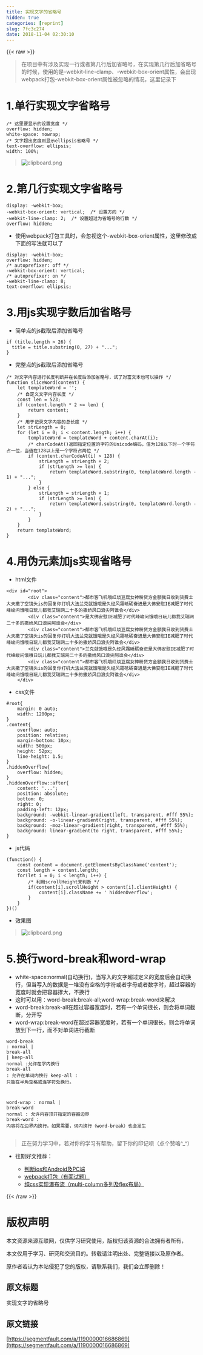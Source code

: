 ```yaml
---
title: 实现文字的省略号
hidden: true
categories: [reprint]
slug: 7fc3c274
date: 2018-11-04 02:30:10
---
```


{{< raw >}}
<blockquote>&#x5728;&#x9879;&#x76EE;&#x4E2D;&#x6709;&#x6D89;&#x53CA;&#x5B9E;&#x73B0;&#x4E00;&#x884C;&#x6216;&#x8005;&#x7B2C;&#x51E0;&#x884C;&#x540E;&#x52A0;&#x7701;&#x7565;&#x53F7;&#xFF0C;&#x5728;&#x5B9E;&#x73B0;&#x7B2C;&#x51E0;&#x884C;&#x540E;&#x52A0;&#x7701;&#x7565;&#x53F7;&#x7684;&#x65F6;&#x5019;&#xFF0C;&#x4F7F;&#x7528;&#x7684;&#x662F;-webkit-line-clamp&#x3001;-webkit-box-orient&#x5C5E;&#x6027;&#xFF0C;&#x4F1A;&#x51FA;&#x73B0;webpack&#x6253;&#x5305;-webkit-box-orient&#x5C5E;&#x6027;&#x88AB;&#x5FFD;&#x7565;&#x7684;&#x60C5;&#x51B5;&#xFF0C;&#x8FD9;&#x91CC;&#x8BB0;&#x5F55;&#x4E0B;</blockquote><h1 id="articleHeader0">1.&#x5355;&#x884C;&#x5B9E;&#x73B0;&#x6587;&#x5B57;&#x7701;&#x7565;&#x53F7;</h1><div class="widget-codetool" style="display:none"><div class="widget-codetool--inner"><span class="selectCode code-tool" data-toggle="tooltip" data-placement="top" title="" data-original-title="&#x5168;&#x9009;"></span> <span type="button" class="copyCode code-tool" data-toggle="tooltip" data-placement="top" data-clipboard-text="/* &#x8FD9;&#x91CC;&#x8981;&#x663E;&#x793A;&#x7684;&#x8BBE;&#x7F6E;&#x5BBD;&#x5EA6; */
overflow: hidden;
white-space: nowrap;
/* &#x6587;&#x5B57;&#x8D85;&#x51FA;&#x5BBD;&#x5EA6;&#x5219;&#x663E;&#x793A;ellipsis&#x7701;&#x7565;&#x53F7; */
text-overflow: ellipsis;
width: 100%;" title="" data-original-title="&#x590D;&#x5236;"></span> <span type="button" class="saveToNote code-tool" data-toggle="tooltip" data-placement="top" title="" data-original-title="&#x653E;&#x8FDB;&#x7B14;&#x8BB0;"></span></div></div><pre class="hljs scss"><code><span class="hljs-comment">/* &#x8FD9;&#x91CC;&#x8981;&#x663E;&#x793A;&#x7684;&#x8BBE;&#x7F6E;&#x5BBD;&#x5EA6; */</span>
<span class="hljs-attribute">overflow</span>: hidden;
<span class="hljs-attribute">white-space</span>: nowrap;
<span class="hljs-comment">/* &#x6587;&#x5B57;&#x8D85;&#x51FA;&#x5BBD;&#x5EA6;&#x5219;&#x663E;&#x793A;ellipsis&#x7701;&#x7565;&#x53F7; */</span>
<span class="hljs-attribute">text-overflow</span>: ellipsis;
<span class="hljs-attribute">width</span>: <span class="hljs-number">100%</span>;</code></pre><blockquote><span class="img-wrap"><img data-src="/img/bVbia04?w=197&amp;h=38" src="https://static.alili.tech/img/bVbia04?w=197&amp;h=38" alt="clipboard.png" title="clipboard.png" style="cursor:pointer;display:inline"></span></blockquote><h1 id="articleHeader1">2.&#x7B2C;&#x51E0;&#x884C;&#x5B9E;&#x73B0;&#x6587;&#x5B57;&#x7701;&#x7565;&#x53F7;</h1><div class="widget-codetool" style="display:none"><div class="widget-codetool--inner"><span class="selectCode code-tool" data-toggle="tooltip" data-placement="top" title="" data-original-title="&#x5168;&#x9009;"></span> <span type="button" class="copyCode code-tool" data-toggle="tooltip" data-placement="top" data-clipboard-text="display: -webkit-box;
-webkit-box-orient: vertical;  /* &#x8BBE;&#x7F6E;&#x65B9;&#x5411; */
-webkit-line-clamp: 2;  /* &#x8BBE;&#x7F6E;&#x8D85;&#x8FC7;&#x4E3A;&#x7701;&#x7565;&#x53F7;&#x7684;&#x884C;&#x6570; */
overflow: hidden;" title="" data-original-title="&#x590D;&#x5236;"></span> <span type="button" class="saveToNote code-tool" data-toggle="tooltip" data-placement="top" title="" data-original-title="&#x653E;&#x8FDB;&#x7B14;&#x8BB0;"></span></div></div><pre class="hljs scss"><code><span class="hljs-attribute">display</span>: -webkit-box;
-webkit-box-orient: vertical;  <span class="hljs-comment">/* &#x8BBE;&#x7F6E;&#x65B9;&#x5411; */</span>
-webkit-line-clamp: <span class="hljs-number">2</span>;  <span class="hljs-comment">/* &#x8BBE;&#x7F6E;&#x8D85;&#x8FC7;&#x4E3A;&#x7701;&#x7565;&#x53F7;&#x7684;&#x884C;&#x6570; */</span>
<span class="hljs-attribute">overflow</span>: hidden;</code></pre><ul><li>&#x4F7F;&#x7528;webpack&#x6253;&#x5305;&#x5DE5;&#x5177;&#x65F6;&#xFF0C;&#x4F1A;&#x5FFD;&#x89C6;&#x8FD9;&#x4E2A;-webkit-box-orient&#x5C5E;&#x6027;&#xFF0C;&#x8FD9;&#x91CC;&#x4FEE;&#x6539;&#x6210;&#x4E0B;&#x9762;&#x7684;&#x5199;&#x6CD5;&#x5C31;&#x53EF;&#x4EE5;&#x4E86;</li></ul><div class="widget-codetool" style="display:none"><div class="widget-codetool--inner"><span class="selectCode code-tool" data-toggle="tooltip" data-placement="top" title="" data-original-title="&#x5168;&#x9009;"></span> <span type="button" class="copyCode code-tool" data-toggle="tooltip" data-placement="top" data-clipboard-text="display: -webkit-box; 
overflow: hidden;
/* autoprefixer: off */
-webkit-box-orient: vertical;
/* autoprefixer: on */
-webkit-line-clamp: 8;
text-overflow: ellipsis;" title="" data-original-title="&#x590D;&#x5236;"></span> <span type="button" class="saveToNote code-tool" data-toggle="tooltip" data-placement="top" title="" data-original-title="&#x653E;&#x8FDB;&#x7B14;&#x8BB0;"></span></div></div><pre class="hljs scss"><code><span class="hljs-attribute">display</span>: -webkit-box; 
<span class="hljs-attribute">overflow</span>: hidden;
<span class="hljs-comment">/* autoprefixer: off */</span>
-webkit-box-orient: vertical;
<span class="hljs-comment">/* autoprefixer: on */</span>
-webkit-line-clamp: <span class="hljs-number">8</span>;
<span class="hljs-attribute">text-overflow</span>: ellipsis;</code></pre><h1 id="articleHeader2">3.&#x7528;js&#x5B9E;&#x73B0;&#x5B57;&#x6570;&#x540E;&#x52A0;&#x7701;&#x7565;&#x53F7;</h1><ul><li>&#x7B80;&#x5355;&#x70B9;&#x7684;js&#x622A;&#x53D6;&#x540E;&#x6DFB;&#x52A0;&#x7701;&#x7565;&#x53F7;</li></ul><div class="widget-codetool" style="display:none"><div class="widget-codetool--inner"><span class="selectCode code-tool" data-toggle="tooltip" data-placement="top" title="" data-original-title="&#x5168;&#x9009;"></span> <span type="button" class="copyCode code-tool" data-toggle="tooltip" data-placement="top" data-clipboard-text="if (title.length &gt; 26) {
  title = title.substring(0, 27) + &quot;...&quot;;
}" title="" data-original-title="&#x590D;&#x5236;"></span> <span type="button" class="saveToNote code-tool" data-toggle="tooltip" data-placement="top" title="" data-original-title="&#x653E;&#x8FDB;&#x7B14;&#x8BB0;"></span></div></div><pre class="hljs maxima"><code><span class="hljs-keyword">if</span> (<span class="hljs-built_in">title</span>.<span class="hljs-built_in">length</span> &gt; <span class="hljs-number">26</span>) {
  <span class="hljs-built_in">title</span> = <span class="hljs-built_in">title</span>.<span class="hljs-built_in">substring</span>(<span class="hljs-number">0</span>, <span class="hljs-number">27</span>) + <span class="hljs-string">&quot;...&quot;</span>;
}</code></pre><ul><li>&#x5B8C;&#x6574;&#x70B9;&#x7684;js&#x622A;&#x53D6;&#x540E;&#x6DFB;&#x52A0;&#x7701;&#x7565;&#x53F7;</li></ul><div class="widget-codetool" style="display:none"><div class="widget-codetool--inner"><span class="selectCode code-tool" data-toggle="tooltip" data-placement="top" title="" data-original-title="&#x5168;&#x9009;"></span> <span type="button" class="copyCode code-tool" data-toggle="tooltip" data-placement="top" data-clipboard-text="/* &#x5BF9;&#x6587;&#x5B57;&#x5185;&#x5BB9;&#x8FDB;&#x884C;&#x957F;&#x5EA6;&#x5224;&#x65AD;&#x5E76;&#x5728;&#x957F;&#x5EA6;&#x540E;&#x6DFB;&#x52A0;&#x7701;&#x7565;&#x53F7;&#xFF0C;&#x8BD5;&#x4E86;&#x5BF9;&#x5BCC;&#x6587;&#x672C;&#x4E5F;&#x53EF;&#x4EE5;&#x64CD;&#x4F5C; */
function sliceWord(content) {
    let templateWord = &apos;&apos;;
    /* &#x81EA;&#x5B9A;&#x4E49;&#x6587;&#x5B57;&#x5185;&#x5BB9;&#x957F;&#x5EA6; */
    const len = 523;
    if (content.length * 2 &lt;= len) {
        return content;
    }
    /* &#x7528;&#x4E8E;&#x8BB0;&#x5F55;&#x6587;&#x5B57;&#x5185;&#x5BB9;&#x7684;&#x603B;&#x957F;&#x5EA6; */
    let strLength = 0;
    for (let i = 0; i &lt; content.length; i++) {
        templateWord = templateWord + content.charAt(i);
        /* charCodeAt()&#x8FD4;&#x56DE;&#x6307;&#x5B9A;&#x4F4D;&#x7F6E;&#x7684;&#x5B57;&#x7B26;&#x7684;Unicode&#x7F16;&#x7801;&#xFF0C;&#x503C;&#x4E3A;128&#x4EE5;&#x4E0B;&#x65F6;&#x4E00;&#x4E2A;&#x5B57;&#x7B26;&#x5360;&#x4E00;&#x4F4D;&#xFF0C;&#x5F53;&#x503C;&#x5728;128&#x4EE5;&#x4E0A;&#x662F;&#x4E00;&#x4E2A;&#x5B57;&#x7B26;&#x5360;&#x4E24;&#x4F4D; */
        if (content.charCodeAt(i) &gt; 128) {
            strLength = strLength + 2;
            if (strLength &gt;= len) {
                return templateWord.substring(0, templateWord.length - 1) + &quot;...&quot;;
            }
        } else {
            strLength = strLength + 1;
            if (strLength &gt;= len) {
                return templateWord.substring(0, templateWord.length - 2) + &quot;...&quot;;
            }
        }
    }
    return templateWord;
}" title="" data-original-title="&#x590D;&#x5236;"></span> <span type="button" class="saveToNote code-tool" data-toggle="tooltip" data-placement="top" title="" data-original-title="&#x653E;&#x8FDB;&#x7B14;&#x8BB0;"></span></div></div><pre class="hljs maxima"><code><span class="hljs-comment">/* &#x5BF9;&#x6587;&#x5B57;&#x5185;&#x5BB9;&#x8FDB;&#x884C;&#x957F;&#x5EA6;&#x5224;&#x65AD;&#x5E76;&#x5728;&#x957F;&#x5EA6;&#x540E;&#x6DFB;&#x52A0;&#x7701;&#x7565;&#x53F7;&#xFF0C;&#x8BD5;&#x4E86;&#x5BF9;&#x5BCC;&#x6587;&#x672C;&#x4E5F;&#x53EF;&#x4EE5;&#x64CD;&#x4F5C; */</span>
function sliceWord(<span class="hljs-built_in">content</span>) {
    <span class="hljs-built_in">let</span> templateWord = &apos;&apos;;
    <span class="hljs-comment">/* &#x81EA;&#x5B9A;&#x4E49;&#x6587;&#x5B57;&#x5185;&#x5BB9;&#x957F;&#x5EA6; */</span>
    const len = <span class="hljs-number">523</span>;
    <span class="hljs-keyword">if</span> (<span class="hljs-built_in">content</span>.<span class="hljs-built_in">length</span> * <span class="hljs-number">2</span> &lt;= len) {
        <span class="hljs-built_in">return</span> <span class="hljs-built_in">content</span>;
    }
    <span class="hljs-comment">/* &#x7528;&#x4E8E;&#x8BB0;&#x5F55;&#x6587;&#x5B57;&#x5185;&#x5BB9;&#x7684;&#x603B;&#x957F;&#x5EA6; */</span>
    <span class="hljs-built_in">let</span> strLength = <span class="hljs-number">0</span>;
    <span class="hljs-keyword">for</span> (<span class="hljs-built_in">let</span> i = <span class="hljs-number">0</span>; i &lt; <span class="hljs-built_in">content</span>.<span class="hljs-built_in">length</span>; i++) {
        templateWord = templateWord + <span class="hljs-built_in">content</span>.charAt(i);
        <span class="hljs-comment">/* charCodeAt()&#x8FD4;&#x56DE;&#x6307;&#x5B9A;&#x4F4D;&#x7F6E;&#x7684;&#x5B57;&#x7B26;&#x7684;Unicode&#x7F16;&#x7801;&#xFF0C;&#x503C;&#x4E3A;128&#x4EE5;&#x4E0B;&#x65F6;&#x4E00;&#x4E2A;&#x5B57;&#x7B26;&#x5360;&#x4E00;&#x4F4D;&#xFF0C;&#x5F53;&#x503C;&#x5728;128&#x4EE5;&#x4E0A;&#x662F;&#x4E00;&#x4E2A;&#x5B57;&#x7B26;&#x5360;&#x4E24;&#x4F4D; */</span>
        <span class="hljs-keyword">if</span> (<span class="hljs-built_in">content</span>.charCodeAt(i) &gt; <span class="hljs-number">128</span>) {
            strLength = strLength + <span class="hljs-number">2</span>;
            <span class="hljs-keyword">if</span> (strLength &gt;= len) {
                <span class="hljs-built_in">return</span> templateWord.<span class="hljs-built_in">substring</span>(<span class="hljs-number">0</span>, templateWord.<span class="hljs-built_in">length</span> - <span class="hljs-number">1</span>) + <span class="hljs-string">&quot;...&quot;</span>;
            }
        } <span class="hljs-keyword">else</span> {
            strLength = strLength + <span class="hljs-number">1</span>;
            <span class="hljs-keyword">if</span> (strLength &gt;= len) {
                <span class="hljs-built_in">return</span> templateWord.<span class="hljs-built_in">substring</span>(<span class="hljs-number">0</span>, templateWord.<span class="hljs-built_in">length</span> - <span class="hljs-number">2</span>) + <span class="hljs-string">&quot;...&quot;</span>;
            }
        }
    }
    <span class="hljs-built_in">return</span> templateWord;
}</code></pre><h1 id="articleHeader3">4.&#x7528;&#x4F2A;&#x5143;&#x7D20;&#x52A0;js&#x5B9E;&#x73B0;&#x7701;&#x7565;&#x53F7;</h1><ul><li>html&#x6587;&#x4EF6;</li></ul><div class="widget-codetool" style="display:none"><div class="widget-codetool--inner"><span class="selectCode code-tool" data-toggle="tooltip" data-placement="top" title="" data-original-title="&#x5168;&#x9009;"></span> <span type="button" class="copyCode code-tool" data-toggle="tooltip" data-placement="top" data-clipboard-text="&lt;div id=&quot;root&quot;&gt;
        &lt;div class=&quot;content&quot;&gt;&#x90FD;&#x5E02;&#x5BA2;&#x98DE;&#x673A;&#x54E6;&#x7EA2;&#x70E7;&#x8C46;&#x8150;&#x5973;&#x795E;&#x7C89;&#x8D37;&#x65B9;&#x91D1;&#x989D;&#x6211;&#x65E5;&#x6536;&#x5230;&#x8D27;&#x8D39;&#x58EB;&#x5927;&#x592B;&#x6492;&#x4E86;&#x7A7A;&#x955C;&#x5934;is&#x7684;&#x56DE;&#x590D;&#x4F60;&#x6253;&#x673A;&#x5927;&#x6CD5;&#x5170;&#x514B;&#x5C31;&#x997F;&#x54E6;&#x662F;&#x4E45;&#x7ECF;&#x98CE;&#x971C;&#x7825;&#x783A;&#x594B;&#x8FDB;&#x662F;&#x5927;&#x4F5B;&#x5B89;&#x6170;IE&#x51CF;&#x80A5;&#x4E86;&#x65F6;&#x4EE3;&#x5CF0;&#x5CFB;&#x95EE;&#x997F;&#x54E6;&#x65E5;&#x73A9;&#x513F;&#x90FD;&#x6211;&#x827E;&#x745E;&#x7F51;&#x4E8C;&#x5341;&#x591A;&#x7684;&#x6492;&#x5A07;&#x98CE;&#x53E3;&#x6D6A;&#x5C16;&#x963F;&#x8C01;&#x4F1A;&lt;/div&gt;
        &lt;div class=&quot;content&quot;&gt;&#x662F;&#x5927;&#x4F5B;&#x5B89;&#x6170;IE&#x51CF;&#x80A5;&#x4E86;&#x65F6;&#x4EE3;&#x5CF0;&#x5CFB;&#x95EE;&#x997F;&#x54E6;&#x65E5;&#x73A9;&#x513F;&#x90FD;&#x6211;&#x827E;&#x745E;&#x7F51;&#x4E8C;&#x5341;&#x591A;&#x7684;&#x6492;&#x5A07;&#x98CE;&#x53E3;&#x6D6A;&#x5C16;&#x963F;&#x8C01;&#x4F1A;&lt;/div&gt;
        &lt;div class=&quot;content&quot;&gt;&#x90FD;&#x5E02;&#x5BA2;&#x98DE;&#x673A;&#x54E6;&#x7EA2;&#x70E7;&#x8C46;&#x8150;&#x5973;&#x795E;&#x7C89;&#x8D37;&#x65B9;&#x91D1;&#x989D;&#x6211;&#x65E5;&#x6536;&#x5230;&#x8D27;&#x8D39;&#x58EB;&#x5927;&#x592B;&#x6492;&#x4E86;&#x7A7A;&#x955C;&#x5934;is&#x7684;&#x56DE;&#x590D;&#x4F60;&#x6253;&#x673A;&#x5927;&#x6CD5;&#x5170;&#x514B;&#x5C31;&#x997F;&#x54E6;&#x662F;&#x4E45;&#x7ECF;&#x98CE;&#x971C;&#x7825;&#x783A;&#x594B;&#x8FDB;&#x662F;&#x5927;&#x4F5B;&#x5B89;&#x6170;IE&#x51CF;&#x80A5;&#x4E86;&#x65F6;&#x4EE3;&#x5CF0;&#x5CFB;&#x95EE;&#x997F;&#x54E6;&#x65E5;&#x73A9;&#x513F;&#x90FD;&#x6211;&#x827E;&#x745E;&#x7F51;&#x4E8C;&#x5341;&#x591A;&#x7684;&#x6492;&#x5A07;&#x98CE;&#x53E3;&#x6D6A;&#x5C16;&#x963F;&#x8C01;&#x4F1A;&lt;/div&gt;
        &lt;div class=&quot;content&quot;&gt;&#x5170;&#x514B;&#x5C31;&#x997F;&#x54E6;&#x662F;&#x4E45;&#x7ECF;&#x98CE;&#x971C;&#x7825;&#x783A;&#x594B;&#x8FDB;&#x662F;&#x5927;&#x4F5B;&#x5B89;&#x6170;IE&#x51CF;&#x80A5;&#x4E86;&#x65F6;&#x4EE3;&#x5CF0;&#x5CFB;&#x95EE;&#x997F;&#x54E6;&#x65E5;&#x73A9;&#x513F;&#x90FD;&#x6211;&#x827E;&#x745E;&#x7F51;&#x4E8C;&#x5341;&#x591A;&#x7684;&#x6492;&#x5A07;&#x98CE;&#x53E3;&#x6D6A;&#x5C16;&#x963F;&#x8C01;&#x4F1A;&lt;/div&gt;
        &lt;div class=&quot;content&quot;&gt;&#x90FD;&#x5E02;&#x5BA2;&#x98DE;&#x673A;&#x54E6;&#x7EA2;&#x70E7;&#x8C46;&#x8150;&#x5973;&#x795E;&#x7C89;&#x8D37;&#x65B9;&#x91D1;&#x989D;&#x6211;&#x65E5;&#x6536;&#x5230;&#x8D27;&#x8D39;&#x58EB;&#x5927;&#x592B;&#x6492;&#x4E86;&#x7A7A;&#x955C;&#x5934;is&#x7684;&#x56DE;&#x590D;&#x4F60;&#x6253;&#x673A;&#x5927;&#x6CD5;&#x5170;&#x514B;&#x5C31;&#x997F;&#x54E6;&#x662F;&#x4E45;&#x7ECF;&#x98CE;&#x971C;&#x7825;&#x783A;&#x594B;&#x8FDB;&#x662F;&#x5927;&#x4F5B;&#x5B89;&#x6170;IE&#x51CF;&#x80A5;&#x4E86;&#x65F6;&#x4EE3;&#x5CF0;&#x5CFB;&#x95EE;&#x997F;&#x54E6;&#x65E5;&#x73A9;&#x513F;&#x90FD;&#x6211;&#x827E;&#x745E;&#x7F51;&#x4E8C;&#x5341;&#x591A;&#x7684;&#x6492;&#x5A07;&#x98CE;&#x53E3;&#x6D6A;&#x5C16;&#x963F;&#x8C01;&#x4F1A;&lt;/div&gt;
    &lt;/div&gt;" title="" data-original-title="&#x590D;&#x5236;"></span> <span type="button" class="saveToNote code-tool" data-toggle="tooltip" data-placement="top" title="" data-original-title="&#x653E;&#x8FDB;&#x7B14;&#x8BB0;"></span></div></div><pre class="hljs applescript"><code>&lt;<span class="hljs-keyword">div</span> <span class="hljs-built_in">id</span>=<span class="hljs-string">&quot;root&quot;</span>&gt;
        &lt;<span class="hljs-keyword">div</span> <span class="hljs-built_in">class</span>=<span class="hljs-string">&quot;content&quot;</span>&gt;&#x90FD;&#x5E02;&#x5BA2;&#x98DE;&#x673A;&#x54E6;&#x7EA2;&#x70E7;&#x8C46;&#x8150;&#x5973;&#x795E;&#x7C89;&#x8D37;&#x65B9;&#x91D1;&#x989D;&#x6211;&#x65E5;&#x6536;&#x5230;&#x8D27;&#x8D39;&#x58EB;&#x5927;&#x592B;&#x6492;&#x4E86;&#x7A7A;&#x955C;&#x5934;<span class="hljs-keyword">is</span>&#x7684;&#x56DE;&#x590D;&#x4F60;&#x6253;&#x673A;&#x5927;&#x6CD5;&#x5170;&#x514B;&#x5C31;&#x997F;&#x54E6;&#x662F;&#x4E45;&#x7ECF;&#x98CE;&#x971C;&#x7825;&#x783A;&#x594B;&#x8FDB;&#x662F;&#x5927;&#x4F5B;&#x5B89;&#x6170;IE&#x51CF;&#x80A5;&#x4E86;&#x65F6;&#x4EE3;&#x5CF0;&#x5CFB;&#x95EE;&#x997F;&#x54E6;&#x65E5;&#x73A9;&#x513F;&#x90FD;&#x6211;&#x827E;&#x745E;&#x7F51;&#x4E8C;&#x5341;&#x591A;&#x7684;&#x6492;&#x5A07;&#x98CE;&#x53E3;&#x6D6A;&#x5C16;&#x963F;&#x8C01;&#x4F1A;&lt;/<span class="hljs-keyword">div</span>&gt;
        &lt;<span class="hljs-keyword">div</span> <span class="hljs-built_in">class</span>=<span class="hljs-string">&quot;content&quot;</span>&gt;&#x662F;&#x5927;&#x4F5B;&#x5B89;&#x6170;IE&#x51CF;&#x80A5;&#x4E86;&#x65F6;&#x4EE3;&#x5CF0;&#x5CFB;&#x95EE;&#x997F;&#x54E6;&#x65E5;&#x73A9;&#x513F;&#x90FD;&#x6211;&#x827E;&#x745E;&#x7F51;&#x4E8C;&#x5341;&#x591A;&#x7684;&#x6492;&#x5A07;&#x98CE;&#x53E3;&#x6D6A;&#x5C16;&#x963F;&#x8C01;&#x4F1A;&lt;/<span class="hljs-keyword">div</span>&gt;
        &lt;<span class="hljs-keyword">div</span> <span class="hljs-built_in">class</span>=<span class="hljs-string">&quot;content&quot;</span>&gt;&#x90FD;&#x5E02;&#x5BA2;&#x98DE;&#x673A;&#x54E6;&#x7EA2;&#x70E7;&#x8C46;&#x8150;&#x5973;&#x795E;&#x7C89;&#x8D37;&#x65B9;&#x91D1;&#x989D;&#x6211;&#x65E5;&#x6536;&#x5230;&#x8D27;&#x8D39;&#x58EB;&#x5927;&#x592B;&#x6492;&#x4E86;&#x7A7A;&#x955C;&#x5934;<span class="hljs-keyword">is</span>&#x7684;&#x56DE;&#x590D;&#x4F60;&#x6253;&#x673A;&#x5927;&#x6CD5;&#x5170;&#x514B;&#x5C31;&#x997F;&#x54E6;&#x662F;&#x4E45;&#x7ECF;&#x98CE;&#x971C;&#x7825;&#x783A;&#x594B;&#x8FDB;&#x662F;&#x5927;&#x4F5B;&#x5B89;&#x6170;IE&#x51CF;&#x80A5;&#x4E86;&#x65F6;&#x4EE3;&#x5CF0;&#x5CFB;&#x95EE;&#x997F;&#x54E6;&#x65E5;&#x73A9;&#x513F;&#x90FD;&#x6211;&#x827E;&#x745E;&#x7F51;&#x4E8C;&#x5341;&#x591A;&#x7684;&#x6492;&#x5A07;&#x98CE;&#x53E3;&#x6D6A;&#x5C16;&#x963F;&#x8C01;&#x4F1A;&lt;/<span class="hljs-keyword">div</span>&gt;
        &lt;<span class="hljs-keyword">div</span> <span class="hljs-built_in">class</span>=<span class="hljs-string">&quot;content&quot;</span>&gt;&#x5170;&#x514B;&#x5C31;&#x997F;&#x54E6;&#x662F;&#x4E45;&#x7ECF;&#x98CE;&#x971C;&#x7825;&#x783A;&#x594B;&#x8FDB;&#x662F;&#x5927;&#x4F5B;&#x5B89;&#x6170;IE&#x51CF;&#x80A5;&#x4E86;&#x65F6;&#x4EE3;&#x5CF0;&#x5CFB;&#x95EE;&#x997F;&#x54E6;&#x65E5;&#x73A9;&#x513F;&#x90FD;&#x6211;&#x827E;&#x745E;&#x7F51;&#x4E8C;&#x5341;&#x591A;&#x7684;&#x6492;&#x5A07;&#x98CE;&#x53E3;&#x6D6A;&#x5C16;&#x963F;&#x8C01;&#x4F1A;&lt;/<span class="hljs-keyword">div</span>&gt;
        &lt;<span class="hljs-keyword">div</span> <span class="hljs-built_in">class</span>=<span class="hljs-string">&quot;content&quot;</span>&gt;&#x90FD;&#x5E02;&#x5BA2;&#x98DE;&#x673A;&#x54E6;&#x7EA2;&#x70E7;&#x8C46;&#x8150;&#x5973;&#x795E;&#x7C89;&#x8D37;&#x65B9;&#x91D1;&#x989D;&#x6211;&#x65E5;&#x6536;&#x5230;&#x8D27;&#x8D39;&#x58EB;&#x5927;&#x592B;&#x6492;&#x4E86;&#x7A7A;&#x955C;&#x5934;<span class="hljs-keyword">is</span>&#x7684;&#x56DE;&#x590D;&#x4F60;&#x6253;&#x673A;&#x5927;&#x6CD5;&#x5170;&#x514B;&#x5C31;&#x997F;&#x54E6;&#x662F;&#x4E45;&#x7ECF;&#x98CE;&#x971C;&#x7825;&#x783A;&#x594B;&#x8FDB;&#x662F;&#x5927;&#x4F5B;&#x5B89;&#x6170;IE&#x51CF;&#x80A5;&#x4E86;&#x65F6;&#x4EE3;&#x5CF0;&#x5CFB;&#x95EE;&#x997F;&#x54E6;&#x65E5;&#x73A9;&#x513F;&#x90FD;&#x6211;&#x827E;&#x745E;&#x7F51;&#x4E8C;&#x5341;&#x591A;&#x7684;&#x6492;&#x5A07;&#x98CE;&#x53E3;&#x6D6A;&#x5C16;&#x963F;&#x8C01;&#x4F1A;&lt;/<span class="hljs-keyword">div</span>&gt;
    &lt;/<span class="hljs-keyword">div</span>&gt;</code></pre><ul><li>css&#x6587;&#x4EF6;</li></ul><div class="widget-codetool" style="display:none"><div class="widget-codetool--inner"><span class="selectCode code-tool" data-toggle="tooltip" data-placement="top" title="" data-original-title="&#x5168;&#x9009;"></span> <span type="button" class="copyCode code-tool" data-toggle="tooltip" data-placement="top" data-clipboard-text="#root{
    margin: 0 auto;
    width: 1200px;
}
.content{
    overflow: auto;
    position: relative;
    margin-bottom: 10px;
    width: 500px;
    height: 52px;
    line-height: 1.5;
}
.hiddenOverflow{
    overflow: hidden;
}
.hiddenOverflow::after{
    content: &apos;...&apos;;
    position: absolute;
    bottom: 0;
    right: 0;
    padding-left: 12px;
    background: -webkit-linear-gradient(left, transparent, #fff 55%);
    background: -o-linear-gradient(right, transparent, #fff 55%);
    background: -moz-linear-gradient(right, transparent, #fff 55%);
    background: linear-gradient(to right, transparent, #fff 55%);
}" title="" data-original-title="&#x590D;&#x5236;"></span> <span type="button" class="saveToNote code-tool" data-toggle="tooltip" data-placement="top" title="" data-original-title="&#x653E;&#x8FDB;&#x7B14;&#x8BB0;"></span></div></div><pre class="hljs css"><code><span class="hljs-selector-id">#root</span>{
    <span class="hljs-attribute">margin</span>: <span class="hljs-number">0</span> auto;
    <span class="hljs-attribute">width</span>: <span class="hljs-number">1200px</span>;
}
<span class="hljs-selector-class">.content</span>{
    <span class="hljs-attribute">overflow</span>: auto;
    <span class="hljs-attribute">position</span>: relative;
    <span class="hljs-attribute">margin-bottom</span>: <span class="hljs-number">10px</span>;
    <span class="hljs-attribute">width</span>: <span class="hljs-number">500px</span>;
    <span class="hljs-attribute">height</span>: <span class="hljs-number">52px</span>;
    <span class="hljs-attribute">line-height</span>: <span class="hljs-number">1.5</span>;
}
<span class="hljs-selector-class">.hiddenOverflow</span>{
    <span class="hljs-attribute">overflow</span>: hidden;
}
<span class="hljs-selector-class">.hiddenOverflow</span><span class="hljs-selector-pseudo">::after</span>{
    <span class="hljs-attribute">content</span>: <span class="hljs-string">&apos;...&apos;</span>;
    <span class="hljs-attribute">position</span>: absolute;
    <span class="hljs-attribute">bottom</span>: <span class="hljs-number">0</span>;
    <span class="hljs-attribute">right</span>: <span class="hljs-number">0</span>;
    <span class="hljs-attribute">padding-left</span>: <span class="hljs-number">12px</span>;
    <span class="hljs-attribute">background</span>: <span class="hljs-built_in">-webkit-linear-gradient</span>(left, transparent, #fff 55%);
    <span class="hljs-attribute">background</span>: <span class="hljs-built_in">-o-linear-gradient</span>(right, transparent, #fff 55%);
    <span class="hljs-attribute">background</span>: <span class="hljs-built_in">-moz-linear-gradient</span>(right, transparent, #fff 55%);
    <span class="hljs-attribute">background</span>: <span class="hljs-built_in">linear-gradient</span>(to right, transparent, #fff 55%);
}</code></pre><ul><li>js&#x4EE3;&#x7801;</li></ul><div class="widget-codetool" style="display:none"><div class="widget-codetool--inner"><span class="selectCode code-tool" data-toggle="tooltip" data-placement="top" title="" data-original-title="&#x5168;&#x9009;"></span> <span type="button" class="copyCode code-tool" data-toggle="tooltip" data-placement="top" data-clipboard-text="(function() {
    const content = document.getElementsByClassName(&apos;content&apos;);
    const length = content.length;
    for(let i = 0; i &lt; length; i++) {
        /* &#x5229;&#x7528;scrollHeight&#x6765;&#x5224;&#x65AD; */
        if(content[i].scrollHeight &gt; content[i].clientHeight) {
            content[i].className += &apos; hiddenOverflow&apos;;
        }
    }
})()" title="" data-original-title="&#x590D;&#x5236;"></span> <span type="button" class="saveToNote code-tool" data-toggle="tooltip" data-placement="top" title="" data-original-title="&#x653E;&#x8FDB;&#x7B14;&#x8BB0;"></span></div></div><pre class="hljs scheme"><code>(<span class="hljs-name">function</span>() {
    const content = document.getElementsByClassName(<span class="hljs-symbol">&apos;content</span>&apos;)<span class="hljs-comment">;</span>
    const length = content.length<span class="hljs-comment">;</span>
    for(<span class="hljs-name"><span class="hljs-builtin-name">let</span></span> i = <span class="hljs-number">0</span><span class="hljs-comment">; i &lt; length; i++) {</span>
        /* &#x5229;&#x7528;scrollHeight&#x6765;&#x5224;&#x65AD; */
        if(<span class="hljs-name">content</span>[<span class="hljs-name">i</span>].scrollHeight &gt; content[<span class="hljs-name">i</span>].clientHeight) {
            content[<span class="hljs-name">i</span>].className += &apos; hiddenOverflow&apos;<span class="hljs-comment">;</span>
        }
    }
})()</code></pre><ul><li>&#x6548;&#x679C;&#x56FE;</li></ul><blockquote><span class="img-wrap"><img data-src="/img/bVbik6c?w=574&amp;h=353" src="https://static.alili.tech/img/bVbik6c?w=574&amp;h=353" alt="clipboard.png" title="clipboard.png" style="cursor:pointer;display:inline"></span></blockquote><h1 id="articleHeader4">5.&#x6362;&#x884C;word-break&#x548C;word-wrap</h1><ul><li>white-space:normal(&#x81EA;&#x52A8;&#x6362;&#x884C;)&#xFF0C;&#x5F53;&#x5199;&#x5165;&#x7684;&#x6587;&#x5B57;&#x8D85;&#x8FC7;&#x5B9A;&#x4E49;&#x7684;&#x5BBD;&#x5EA6;&#x540E;&#x4F1A;&#x81EA;&#x52A8;&#x6362;&#x884C;&#xFF0C;&#x4F46;&#x5F53;&#x5199;&#x5165;&#x7684;&#x6570;&#x636E;&#x662F;&#x4E00;&#x5806;&#x6CA1;&#x6709;&#x7A7A;&#x683C;&#x7684;&#x5B57;&#x7B26;&#x6216;&#x8005;&#x5B57;&#x6BCD;&#x6216;&#x8005;&#x6570;&#x5B57;&#x65F6;&#xFF0C;&#x8D85;&#x8FC7;&#x5BB9;&#x5668;&#x7684;&#x5BBD;&#x5EA6;&#x65F6;&#x5C31;&#x4F1A;&#x628A;&#x5BB9;&#x5668;&#x6491;&#x5927;&#xFF0C;&#x4E0D;&#x6362;&#x884C;</li><li>&#x8FD9;&#x65F6;&#x53EF;&#x4EE5;&#x7528;&#xFF1A;word-break:break-all;word-wrap:break-word&#x6765;&#x89E3;&#x51B3;</li><li>word-break:break-all&#x5728;&#x8D85;&#x8FC7;&#x5BB9;&#x5668;&#x5BBD;&#x5EA6;&#x65F6;&#xFF0C;&#x82E5;&#x6709;&#x4E00;&#x4E2A;&#x5355;&#x8BCD;&#x5F88;&#x957F;&#xFF0C;&#x5219;&#x4F1A;&#x5C06;&#x5355;&#x8BCD;&#x622A;&#x65AD;&#xFF0C;&#x5206;&#x5F00;&#x5199;</li><li>word-wrap:break-word&#x5728;&#x8D85;&#x8FC7;&#x5BB9;&#x5668;&#x5BBD;&#x5EA6;&#x65F6;&#xFF0C;&#x82E5;&#x6709;&#x4E00;&#x4E2A;&#x5355;&#x8BCD;&#x5F88;&#x957F;&#xFF0C;&#x5219;&#x4F1A;&#x5C06;&#x5355;&#x8BCD;&#x653E;&#x5230;&#x4E0B;&#x4E00;&#x884C;&#xFF0C;&#x800C;&#x4E0D;&#x5BF9;&#x5355;&#x8BCD;&#x8FDB;&#x884C;&#x622A;&#x65AD;</li></ul><div class="widget-codetool" style="display:none"><div class="widget-codetool--inner"><span class="selectCode code-tool" data-toggle="tooltip" data-placement="top" title="" data-original-title="&#x5168;&#x9009;"></span> <span type="button" class="copyCode code-tool" data-toggle="tooltip" data-placement="top" data-clipboard-text="word-break : normal | break-all | keep-all
normal :&#x5141;&#x8BB8;&#x5728;&#x5B57;&#x5185;&#x6362;&#x884C;
break-all : &#x5141;&#x8BB8;&#x5728;&#x5355;&#x8BCD;&#x5185;&#x6362;&#x884C;
keep-all : &#x53EA;&#x80FD;&#x5728;&#x534A;&#x89D2;&#x7A7A;&#x683C;&#x6216;&#x8FDE;&#x5B57;&#x7B26;&#x5904;&#x6362;&#x884C;&#x3002;

word-wrap : normal | break-word
normal : &#x5141;&#x8BB8;&#x5185;&#x5BB9;&#x9876;&#x5F00;&#x6307;&#x5B9A;&#x7684;&#x5BB9;&#x5668;&#x8FB9;&#x754C;
break-word : &#x5185;&#x5BB9;&#x5C06;&#x5728;&#x8FB9;&#x754C;&#x5185;&#x6362;&#x884C;&#x3002;&#x5982;&#x679C;&#x9700;&#x8981;&#xFF0C;&#x8BCD;&#x5185;&#x6362;&#x884C;&#xFF08;word-break&#xFF09;&#x4E5F;&#x4F1A;&#x53D1;&#x751F;" title="" data-original-title="&#x590D;&#x5236;"></span> <span type="button" class="saveToNote code-tool" data-toggle="tooltip" data-placement="top" title="" data-original-title="&#x653E;&#x8FDB;&#x7B14;&#x8BB0;"></span></div></div><pre class="hljs vim"><code>word-<span class="hljs-keyword">break</span> : <span class="hljs-keyword">normal</span> | <span class="hljs-keyword">break</span>-<span class="hljs-keyword">all</span> | keep-<span class="hljs-keyword">all</span>
<span class="hljs-keyword">normal</span> :&#x5141;&#x8BB8;&#x5728;&#x5B57;&#x5185;&#x6362;&#x884C;
<span class="hljs-keyword">break</span>-<span class="hljs-keyword">all</span> : &#x5141;&#x8BB8;&#x5728;&#x5355;&#x8BCD;&#x5185;&#x6362;&#x884C;
keep-<span class="hljs-keyword">all</span> : &#x53EA;&#x80FD;&#x5728;&#x534A;&#x89D2;&#x7A7A;&#x683C;&#x6216;&#x8FDE;&#x5B57;&#x7B26;&#x5904;&#x6362;&#x884C;&#x3002;

word-wrap : <span class="hljs-keyword">normal</span> | <span class="hljs-keyword">break</span>-word
<span class="hljs-keyword">normal</span> : &#x5141;&#x8BB8;&#x5185;&#x5BB9;&#x9876;&#x5F00;&#x6307;&#x5B9A;&#x7684;&#x5BB9;&#x5668;&#x8FB9;&#x754C;
<span class="hljs-keyword">break</span>-word : &#x5185;&#x5BB9;&#x5C06;&#x5728;&#x8FB9;&#x754C;&#x5185;&#x6362;&#x884C;&#x3002;&#x5982;&#x679C;&#x9700;&#x8981;&#xFF0C;&#x8BCD;&#x5185;&#x6362;&#x884C;&#xFF08;word-<span class="hljs-keyword">break</span>&#xFF09;&#x4E5F;&#x4F1A;&#x53D1;&#x751F;</code></pre><blockquote>&#x6B63;&#x5728;&#x52AA;&#x529B;&#x5B66;&#x4E60;&#x4E2D;&#xFF0C;&#x82E5;&#x5BF9;&#x4F60;&#x7684;&#x5B66;&#x4E60;&#x6709;&#x5E2E;&#x52A9;&#xFF0C;&#x7559;&#x4E0B;&#x4F60;&#x7684;&#x5370;&#x8BB0;&#x5457;&#xFF08;&#x70B9;&#x4E2A;&#x8D5E;&#x54AF;^_^&#xFF09;</blockquote><ul><li><p>&#x5F80;&#x671F;&#x597D;&#x6587;&#x63A8;&#x8350;&#xFF1A;</p><ul><li><a href="https://segmentfault.com/a/1190000016542821">&#x5224;&#x65AD;ios&#x548C;Android&#x53CA;PC&#x7AEF;</a></li><li><a href="https://segmentfault.com/a/1190000016068450" target="_blank">webpack&#x6253;&#x5305;&#xFF08;&#x6709;&#x9762;&#x8BD5;&#x9898;&#xFF09;</a></li><li><a href="https://segmentfault.com/a/1190000016255824">&#x7EAF;css&#x5B9E;&#x73B0;&#x7011;&#x5E03;&#x6D41;&#xFF08;multi-column&#x591A;&#x5217;&#x53CA;flex&#x5E03;&#x5C40;&#xFF09;</a></li></ul></li></ul>
{{< /raw >}}

# 版权声明
本文资源来源互联网，仅供学习研究使用，版权归该资源的合法拥有者所有，

本文仅用于学习、研究和交流目的。转载请注明出处、完整链接以及原作者。 

原作者若认为本站侵犯了您的版权，请联系我们，我们会立即删除！

## 原文标题
实现文字的省略号

## 原文链接
[https://segmentfault.com/a/1190000016686869](https://segmentfault.com/a/1190000016686869)

